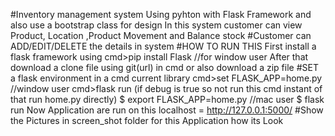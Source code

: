 #Inventory management system
Using pyhton with Flask Framework and also use a bootstrap class for design
In this system customer can view Product, Location ,Product Movement and Balance stock
#Customer can ADD/EDIT/DELETE the details in system
#HOW TO RUN THIS
	First install a flask framework using cmd>pip install Flask  //for window user
	After that download a clone file using git(url) in cmd or also download a zip file
#SET a flask environment in a cmd current library 
	cmd>set FLASK_APP=home.py //window user
	cmd>flask run (if debug is true so not run this cmd instant of that run home.py directly)
	$ export FLASK_APP=home.py //mac user
	$ flask run
	Now Application are run on this localhost = http://127.0.0.1:5000/
#Show the Pictures in screen_shot folder for this Application how its Look 


